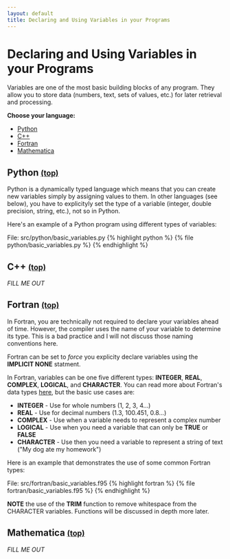 ```yaml
---
layout: default
title: Declaring and Using Variables in your Programs
---
```


# Declaring  and Using Variables in your Programs

Variables are one of the most basic building blocks of any program.  They allow you to store data (numbers, text, sets of values, etc.) for later retrieval and processing.

**Choose your language:**

* [Python](#python)
* [C++](#cpp)
* [Fortran](#fortran)
* [Mathematica](#mathematica)

<a name="python"></a>
## Python <small>[(top)](#top)</small>

Python is a dynamically typed language which means that you can create new variables simply by assigning values to them.  In other languages (see below), you have to explicityly set the type of a variable (integer, double precision, string, etc.), not so in Python.

Here's an example of a Python program using different types of variables:

File: src/python/basic_variables.py
{% highlight python %}
{% file python/basic_variables.py %}
{% endhighlight %}

<a name="cpp"></a>
## C++ <small>[(top)](#top)</small>

*FILL ME OUT*

<a name="fortran"></a>
## Fortran <small>[(top)](#top)</small>

In Fortran, you are technically not required to declare your variables ahead of time.  However, the compiler uses the name of your variable to determine its type.  This is a bad practice and I will not discuss those naming conventions here.

Fortran can be set to *force* you explicity declare variables using the **IMPLICIT NONE** statment.

In Fortran, variables can be one five different types: **INTEGER**, **REAL**, **COMPLEX**, **LOGICAL**, and **CHARACTER**.  You can read more about Fortran's data types [here](http://en.wikipedia.org/wiki/Fortran_95_language_features#Intrinsic_data_types), but the basic use cases are:

* **INTEGER** - Use for whole numbers (1, 2, 3, 4...)
* **REAL** - Use for decimal numbers (1.3, 100.451, 0.8...)
* **COMPLEX** - Use when a variable needs to represent a complex number
* **LOGICAL** - Use when you need a variable that can only be **TRUE** or **FALSE**
* **CHARACTER** - Use then you need a variable to represent a string of text ("My dog ate my homework")

Here is an example that demonstrates the use of some common Fortran types:

File: src/fortran/basic_variables.f95
{% highlight fortran %}
{% file fortran/basic_variables.f95 %}
{% endhighlight %}

**NOTE** the use of the **TRIM** function to remove whitespace from the CHARACTER variables.  Functions will be discussed in depth more later.

<a name="mathematica"></a>
## Mathematica <small>[(top)](#top)</small>

*FILL ME OUT*
